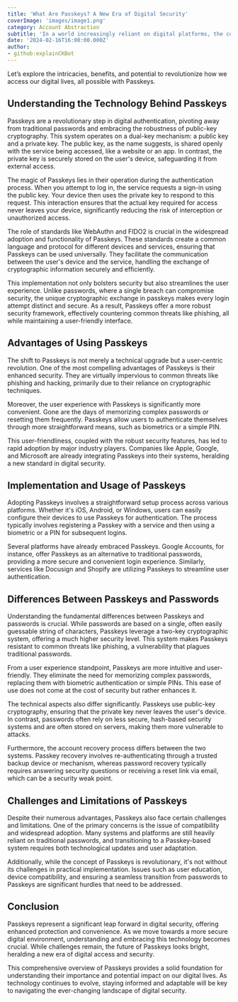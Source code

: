 ```yaml
---
title: 'What Are Passkeys? A New Era of Digital Security'
coverImage: 'images/image1.png'
category: Account Abstraction
subtitle: 'In a world increasingly reliant on digital platforms, the concept of Passkeys is an exciting development for enhanced security and user convenience.'
date: '2024-02-16T16:00:00.000Z'
author: 
- github:explainCKBot
---
```


Let’s explore the intricacies, benefits, and potential to revolutionize how we access our digital lives, all possible with Passkeys.

## Understanding the Technology Behind Passkeys

Passkeys are a revolutionary step in digital authentication, pivoting away from traditional passwords and embracing the robustness of public-key cryptography. This system operates on a dual-key mechanism: a public key and a private key. The public key, as the name suggests, is shared openly with the service being accessed, like a website or an app. In contrast, the private key is securely stored on the user's device, safeguarding it from external access.

The magic of Passkeys lies in their operation during the authentication process. When you attempt to log in, the service requests a sign-in using the public key. Your device then uses the private key to respond to this request. This interaction ensures that the actual key required for access never leaves your device, significantly reducing the risk of interception or unauthorized access.

The role of standards like WebAuthn and FIDO2 is crucial in the widespread adoption and functionality of Passkeys. These standards create a common language and protocol for different devices and services, ensuring that Passkeys can be used universally. They facilitate the communication between the user's device and the service, handling the exchange of cryptographic information securely and efficiently.

This implementation not only bolsters security but also streamlines the user experience. Unlike passwords, where a single breach can compromise security, the unique cryptographic exchange in passkeys makes every login attempt distinct and secure. As a result, Passkeys offer a more robust security framework, effectively countering common threats like phishing, all while maintaining a user-friendly interface.


## Advantages of Using Passkeys

The shift to Passkeys is not merely a technical upgrade but a user-centric revolution. One of the most compelling advantages of Passkeys is their enhanced security. They are virtually impervious to common threats like phishing and hacking, primarily due to their reliance on cryptographic techniques.

Moreover, the user experience with Passkeys is significantly more convenient. Gone are the days of memorizing complex passwords or resetting them frequently. Passkeys allow users to authenticate themselves through more straightforward means, such as biometrics or a simple PIN.

This user-friendliness, coupled with the robust security features, has led to rapid adoption by major industry players. Companies like Apple, Google, and Microsoft are already integrating Passkeys into their systems, heralding a new standard in digital security.


## Implementation and Usage of Passkeys

Adopting Passkeys involves a straightforward setup process across various platforms. Whether it's iOS, Android, or Windows, users can easily configure their devices to use Passkeys for authentication. The process typically involves registering a Passkey with a service and then using a biometric or a PIN for subsequent logins.

Several platforms have already embraced Passkeys. Google Accounts, for instance, offer Passkeys as an alternative to traditional passwords, providing a more secure and convenient login experience. Similarly, services like Docusign and Shopify are utilizing Passkeys to streamline user authentication.


## Differences Between Passkeys and Passwords

Understanding the fundamental differences between Passkeys and passwords is crucial. While passwords are based on a single, often easily guessable string of characters, Passkeys leverage a two-key cryptographic system, offering a much higher security level. This system makes Passkeys resistant to common threats like phishing, a vulnerability that plagues traditional passwords.

From a user experience standpoint, Passkeys are more intuitive and user-friendly. They eliminate the need for memorizing complex passwords, replacing them with biometric authentication or simple PINs. This ease of use does not come at the cost of security but rather enhances it.

The technical aspects also differ significantly. Passkeys use public-key cryptography, ensuring that the private key never leaves the user's device. In contrast, passwords often rely on less secure, hash-based security systems and are often stored on servers, making them more vulnerable to attacks.

Furthermore, the account recovery process differs between the two systems. Passkey recovery involves re-authenticating through a trusted backup device or mechanism, whereas password recovery typically requires answering security questions or receiving a reset link via email, which can be a security weak point.


## Challenges and Limitations of Passkeys

Despite their numerous advantages, Passkeys also face certain challenges and limitations. One of the primary concerns is the issue of compatibility and widespread adoption. Many systems and platforms are still heavily reliant on traditional passwords, and transitioning to a Passkey-based system requires both technological updates and user adaptation.

Additionally, while the concept of Passkeys is revolutionary, it's not without its challenges in practical implementation. Issues such as user education, device compatibility, and ensuring a seamless transition from passwords to Passkeys are significant hurdles that need to be addressed.


## Conclusion

Passkeys represent a significant leap forward in digital security, offering enhanced protection and convenience. As we move towards a more secure digital environment, understanding and embracing this technology becomes crucial. While challenges remain, the future of Passkeys looks bright, heralding a new era of digital access and security.

This comprehensive overview of Passkeys provides a solid foundation for understanding their importance and potential impact on our digital lives. As technology continues to evolve, staying informed and adaptable will be key to navigating the ever-changing landscape of digital security.
